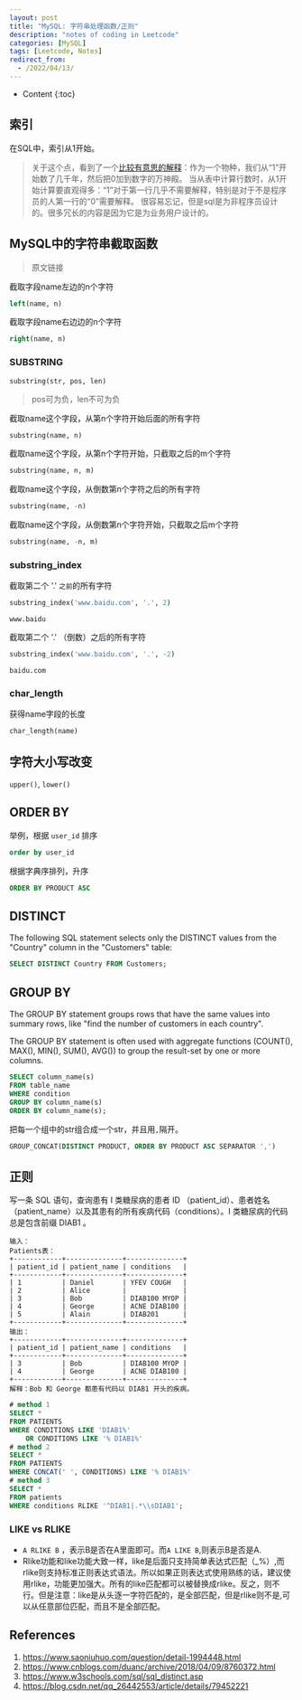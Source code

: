 ```yaml
---
layout: post
title: "MySQL: 字符串处理函数/正则"
description: "notes of coding in Leetcode"
categories: [MySQL]
tags: [Leetcode, Notes]
redirect_from:
  - /2022/04/13/
---
```


- Content
{:toc}

## 索引

在SQL中，索引从1开始。

> 关于这个点，看到了一个[比较有意思的解释](https://www.saoniuhuo.com/question/detail-1994448.html)：作为一个物种，我们从“1”开始数了几千年，然后把0加到数字的万神殿。 当从表中计算行数时，从1开始计算要直观得多：“1”对于第一行几乎不需要解释，特别是对于不是程序员的人第一行的“0”需要解释。 很容易忘记，但是sql是为非程序员设计的。很多冗长的内容是因为它是为业务用户设计的。

## MySQL中的字符串截取函数

> 原文链接

截取字段name左边的n个字符

```sql
left(name, n)
```

截取字段name右边边的n个字符

```sql
right(name, n)
```

### SUBSTRING

`substring(str, pos, len)`

> pos可为负，len不可为负

截取name这个字段，从第n个字符开始后面的所有字符

```sql
substring(name, n)
```

截取name这个字段，从第n个字符开始，只截取之后的m个字符

```sql
substring(name, n, m)
```

截取name这个字段，从倒数第n个字符之后的所有字符

```sql
substring(name, -n)
```

截取name这个字段，从倒数第n个字符开始，只截取之后m个字符

```sql
substring(name, -n, m)
```

### substring_index

截取第二个 '.' `之前`的所有字符

```sql
substring_index('www.baidu.com', '.', 2) 
```

    www.baidu

截取第二个 '.' （倒数）之后的所有字符

```sql
substring_index('www.baidu.com', '.', -2)
```

    baidu.com

### char_length

获得name字段的长度

```sql
char_length(name)
```

## 字符大小写改变

`upper()`, `lower()`

## ORDER BY

举例，根据 `user_id` 排序

```sql
order by user_id
```

根据字典序排列，升序

```SQL
ORDER BY PRODUCT ASC
```

## DISTINCT

The following SQL statement selects only the DISTINCT values from the "Country" column in the "Customers" table:

```SQL
SELECT DISTINCT Country FROM Customers;
```

## GROUP BY

The GROUP BY statement groups rows that have the same values into summary rows, like "find the number of customers in each country".

The GROUP BY statement is often used with aggregate functions (COUNT(), MAX(), MIN(), SUM(), AVG()) to group the result-set by one or more columns.

```SQL
SELECT column_name(s)
FROM table_name
WHERE condition
GROUP BY column_name(s)
ORDER BY column_name(s);
```

把每一个组中的str组合成一个str，并且用`,`隔开。

```SQL
GROUP_CONCAT(DISTINCT PRODUCT, ORDER BY PRODUCT ASC SEPARATOR ',')
```

## 正则

写一条 SQL 语句，查询患有 I 类糖尿病的患者 ID （patient_id）、患者姓名（patient_name）以及其患有的所有疾病代码（conditions）。I 类糖尿病的代码总是包含前缀 DIAB1 。

    输入：
    Patients表：
    +------------+--------------+--------------+
    | patient_id | patient_name | conditions   |
    +------------+--------------+--------------+
    | 1          | Daniel       | YFEV COUGH   |
    | 2          | Alice        |              |
    | 3          | Bob          | DIAB100 MYOP |
    | 4          | George       | ACNE DIAB100 |
    | 5          | Alain        | DIAB201      |
    +------------+--------------+--------------+
    输出：
    +------------+--------------+--------------+
    | patient_id | patient_name | conditions   |
    +------------+--------------+--------------+
    | 3          | Bob          | DIAB100 MYOP |
    | 4          | George       | ACNE DIAB100 | 
    +------------+--------------+--------------+
    解释：Bob 和 George 都患有代码以 DIAB1 开头的疾病。

```sql
# method 1
SELECT *
FROM PATIENTS
WHERE CONDITIONS LIKE 'DIAB1%'
    OR CONDITIONS LIKE '% DIAB1%'
# method 2
SELECT *
FROM PATIENTS
WHERE CONCAT(' ', CONDITIONS) LIKE '% DIAB1%'
# method 3
SELECT *
FROM patients
WHERE conditions RLIKE '^DIAB1|.*\\sDIAB1';
```

### LIKE vs RLIKE

- `A RLIKE B` ，表示B是否在A里面即可。而`A LIKE B`,则表示B是否是A.
- Rlike功能和like功能大致一样，like是后面只支持简单表达式匹配（_%）,而rlike则支持标准正则表达式语法。所以如果正则表达式使用熟练的话，建议使用rlike，功能更加强大。所有的like匹配都可以被替换成rlike。反之，则不行。但是注意：like是从头逐一字符匹配的，是全部匹配，但是rlike则不是,可以从任意部位匹配，而且不是全部匹配。

## References

1. https://www.saoniuhuo.com/question/detail-1994448.html
2. https://www.cnblogs.com/duanc/archive/2018/04/09/8760372.html
3. https://www.w3schools.com/sql/sql_distinct.asp
4. https://blog.csdn.net/qq_26442553/article/details/79452221
